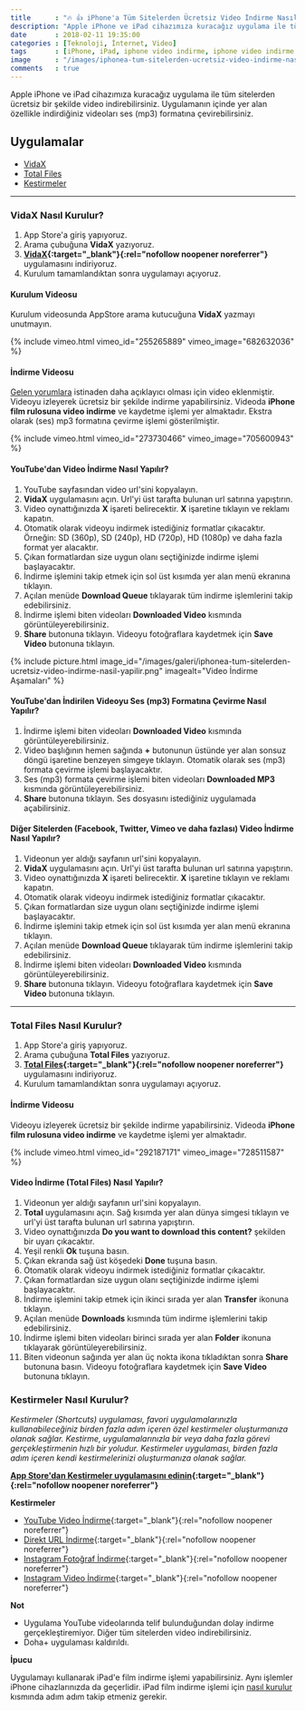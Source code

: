 ```yaml
---
title      : "🔥 👍 iPhone'a Tüm Sitelerden Ücretsiz Video İndirme Nasıl Yapılır?"
description: "Apple iPhone ve iPad cihazımıza kuracağız uygulama ile tüm sitelerden ücretsiz bir şekilde video indirebilirsiniz. Uygulamanın içinde yer alan özellikle indirdiğiniz videoları ses (mp3) formatına çevirebilirsiniz."
date       : 2018-02-11 19:35:00
categories : [Teknoloji, İnternet, Video]
tags       : [iPhone, iPad, iphone video indirme, iphone video indirme programı, ios video indirme, ıphone video indirme, twitter video indirme ios, iphone video indirme 2019]
image      : "/images/iphonea-tum-sitelerden-ucretsiz-video-indirme-nasil-yapilir.png"
comments   : true
---
```


Apple iPhone ve iPad cihazımıza kuracağız uygulama ile tüm sitelerden ücretsiz bir şekilde video indirebilirsiniz. Uygulamanın içinde yer alan özellikle indirdiğiniz videoları ses (mp3) formatına çevirebilirsiniz.

## Uygulamalar

- [VidaX](#vida-nasıl-kurulur)
- [Total Files](#total-files-nasıl-kurulur)
- [Kestirmeler](#kestirmeler-nasıl-kurulur)

---

### VidaX Nasıl Kurulur?

1. App Store'a giriş yapıyoruz.
2. Arama çubuğuna **VidaX** yazıyoruz.
3. **[VidaX](https://apps.apple.com/tr/app/vidax/id1480478320){:target="_blank"}{:rel="nofollow noopener noreferrer"}** uygulamasını indiriyoruz.
4. Kurulum tamamlandıktan sonra uygulamayı açıyoruz.

#### Kurulum Videosu 

Kurulum videosunda AppStore arama kutucuğuna **VidaX** yazmayı unutmayın.

{% include vimeo.html vimeo_id="255265889" vimeo_image="682632036" %}

#### İndirme Videosu

[Gelen yorumlara]({{site.url}}/2018/iphone-cihaza-tum-sitelerden-ucretsiz-video-indirme-nasil-yapilir/#comment-3931533922) istinaden daha açıklayıcı olması için video eklenmiştir. Videoyu izleyerek ücretsiz bir şekilde indirme yapabilirsiniz. Videoda **iPhone film rulosuna video indirme** ve kaydetme işlemi yer almaktadır. Ekstra olarak (ses) mp3 formatına çevirme işlemi gösterilmiştir.

{% include vimeo.html vimeo_id="273730466" vimeo_image="705600943" %}

#### YouTube'dan Video İndirme Nasıl Yapılır?

1. YouTube sayfasından video url'sini kopyalayın.
2. **VidaX** uygulamasını açın. Url'yi üst tarafta bulunan url satırına yapıştırın.
3. Video oynattığınızda **X** işareti belirecektir. **X** işaretine tıklayın ve reklamı kapatın.
4. Otomatik olarak videoyu indirmek istediğiniz formatlar çıkacaktır. Örneğin: SD (360p), SD (240p), HD (720p), HD (1080p) ve daha fazla format yer alacaktır.
5. Çıkan formatlardan size uygun olanı seçtiğinizde indirme işlemi başlayacaktır.
6. İndirme işlemini takip etmek için sol üst kısımda yer alan menü ekranına tıklayın.
7. Açılan menüde **Download Queue** tıklayarak tüm indirme işlemlerini takip edebilirsiniz.
8. İndirme işlemi biten videoları **Downloaded Video** kısmında görüntüleyerebilirsiniz. 
9. **Share** butonuna tıklayın. Videoyu fotoğraflara kaydetmek için **Save Video** butonuna tıklayın.

{% include picture.html image_id="/images/galeri/iphonea-tum-sitelerden-ucretsiz-video-indirme-nasil-yapilir.png" imagealt="Video İndirme Aşamaları" %}

#### YouTube'dan İndirilen Videoyu Ses (mp3) Formatına Çevirme Nasıl Yapılır?

1. İndirme işlemi biten videoları **Downloaded Video** kısmında görüntüleyerebilirsiniz.
2. Video başlığının hemen sağında **+** butonunun üstünde yer alan sonsuz döngü işaretine benzeyen simgeye tıklayın. Otomatik olarak  ses (mp3) formata çevirme işlemi başlayacaktır.
3. Ses (mp3) formata çevirme işlemi biten videoları **Downloaded MP3** kısmında görüntüleyerebilirsiniz. 
9. **Share** butonuna tıklayın. Ses dosyasını istediğiniz uygulamada açabilirsiniz.

#### Diğer Sitelerden (Facebook, Twitter, Vimeo ve daha fazlası) Video İndirme Nasıl Yapılır?

1. Videonun yer aldığı sayfanın url'sini kopyalayın.
2. **VidaX** uygulamasını açın. Url'yi üst tarafta bulunan url satırına yapıştırın.
3. Video oynattığınızda **X** işareti belirecektir. **X** işaretine tıklayın ve reklamı kapatın.
4. Otomatik olarak videoyu indirmek istediğiniz formatlar çıkacaktır.
5. Çıkan formatlardan size uygun olanı seçtiğinizde indirme işlemi başlayacaktır.
6. İndirme işlemini takip etmek için sol üst kısımda yer alan menü ekranına tıklayın.
7. Açılan menüde **Download Queue** tıklayarak tüm indirme işlemlerini takip edebilirsiniz.
8. İndirme işlemi biten videoları **Downloaded Video** kısmında görüntüleyerebilirsiniz. 
9. **Share** butonuna tıklayın. Videoyu fotoğraflara kaydetmek için **Save Video** butonuna tıklayın.

---

### Total Files Nasıl Kurulur?

1. App Store'a giriş yapıyoruz.
2. Arama çubuğuna **Total Files** yazıyoruz.
3. **[Total Files](https://apple.co/2ItdbYZ){:target="_blank"}{:rel="nofollow noopener noreferrer"}** uygulamasını indiriyoruz.
4. Kurulum tamamlandıktan sonra uygulamayı açıyoruz.

#### İndirme Videosu

Videoyu izleyerek ücretsiz bir şekilde indirme yapabilirsiniz. Videoda **iPhone film rulosuna video indirme** ve kaydetme işlemi yer almaktadır.

{% include vimeo.html vimeo_id="292187171" vimeo_image="728511587" %}

#### Video İndirme (Total Files) Nasıl Yapılır?

1. Videonun yer aldığı sayfanın url'sini kopyalayın.
2. **Total** uygulamasını açın. Sağ kısımda yer alan dünya simgesi tıklayın ve url'yi üst tarafta bulunan url satırına yapıştırın.
3. Video oynattığınızda **Do you want to download this content?** şekilden bir uyarı çıkacaktır. 
4. Yeşil renkli **Ok** tuşuna basın.
5. Çıkan ekranda sağ üst köşedeki **Done** tuşuna basın.
6. Otomatik olarak videoyu indirmek istediğiniz formatlar çıkacaktır.
7. Çıkan formatlardan size uygun olanı seçtiğinizde indirme işlemi başlayacaktır.
8. İndirme işlemini takip etmek için ikinci sırada yer alan **Transfer** ikonuna tıklayın.
9. Açılan menüde **Downloads** kısmında tüm indirme işlemlerini takip edebilirsiniz.
10. İndirme işlemi biten videoları birinci sırada yer alan **Folder** ikonuna tıklayarak görüntüleyerebilirsiniz.
11. Biten videonun sağında yer alan üç nokta ikona tıkladıktan sonra **Share** butonuna basın. Videoyu fotoğraflara kaydetmek için **Save Video** butonuna tıklayın.


### Kestirmeler Nasıl Kurulur?

*Kestirmeler (Shortcuts) uygulaması, favori uygulamalarınızla kullanabileceğiniz birden fazla adım içeren özel kestirmeler oluşturmanıza olanak sağlar. Kestirme, uygulamalarınızla bir veya daha fazla görevi gerçekleştirmenin hızlı bir yoludur. Kestirmeler uygulaması, birden fazla adım içeren kendi kestirmelerinizi oluşturmanıza olanak sağlar.*

**[App Store'dan Kestirmeler uygulamasını edinin](https://apple.co/2Gw74B1){:target="_blank"}{:rel="nofollow noopener noreferrer"}**

**Kestirmeler**
- [YouTube Video İndirme](http://bit.ly/2UJ0RKG){:target="_blank"}{:rel="nofollow noopener noreferrer"}
- [Direkt URL İndirme](http://bit.ly/2vdHaLO){:target="_blank"}{:rel="nofollow noopener noreferrer"}
- [Instagram Fotoğraf İndirme](http://bit.ly/2GverZw){:target="_blank"}{:rel="nofollow noopener noreferrer"}
- [Instagram Video İndirme](http://bit.ly/2Zkete0){:target="_blank"}{:rel="nofollow noopener noreferrer"}

**Not**

* Uygulama YouTube videolarında telif bulunduğundan dolay indirme gerçekleştiremiyor. Diğer tüm sitelerden video indirebilirsiniz.
* Doha+ uygulaması kaldırıldı.

**İpucu**

Uygulamayı kullanarak iPad'e film indirme işlemi yapabilirsiniz. Aynı işlemler iPhone cihazlarınızda da geçerlidir. iPad film indirme işlemi için <a href="#vida-nasıl-kurulur">nasıl kurulur</a> kısmında adım adım takip etmeniz gerekir.
